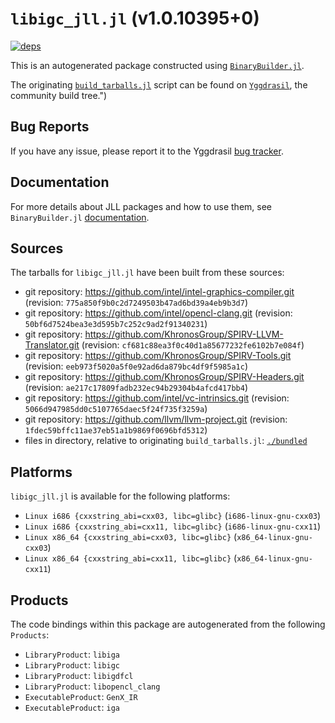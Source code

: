# `libigc_jll.jl` (v1.0.10395+0)

[![deps](https://juliahub.com/docs/libigc_jll/deps.svg)](https://juliahub.com/ui/Packages/libigc_jll/VYxxR?page=2)

This is an autogenerated package constructed using [`BinaryBuilder.jl`](https://github.com/JuliaPackaging/BinaryBuilder.jl).

The originating [`build_tarballs.jl`](https://github.com/JuliaPackaging/Yggdrasil/blob/500f621454a7f4831c7a7f9d099396695425621c/L/libigc/build_tarballs.jl) script can be found on [`Yggdrasil`](https://github.com/JuliaPackaging/Yggdrasil/), the community build tree.")

## Bug Reports

If you have any issue, please report it to the Yggdrasil [bug tracker](https://github.com/JuliaPackaging/Yggdrasil/issues).

## Documentation

For more details about JLL packages and how to use them, see `BinaryBuilder.jl` [documentation](https://docs.binarybuilder.org/stable/jll/).

## Sources

The tarballs for `libigc_jll.jl` have been built from these sources:

* git repository: https://github.com/intel/intel-graphics-compiler.git (revision: `775a850f9b0c2d7249503b47ad6bd39a4eb9b3d7`)
* git repository: https://github.com/intel/opencl-clang.git (revision: `50bf6d7524bea3e3d595b7c252c9ad2f91340231`)
* git repository: https://github.com/KhronosGroup/SPIRV-LLVM-Translator.git (revision: `cf681c88ea3f0c40d1a85677232fe6102b7e084f`)
* git repository: https://github.com/KhronosGroup/SPIRV-Tools.git (revision: `eeb973f5020a5f0e92ad6da879bc4df9f5985a1c`)
* git repository: https://github.com/KhronosGroup/SPIRV-Headers.git (revision: `ae217c17809fadb232ec94b29304b4afcd417bb4`)
* git repository: https://github.com/intel/vc-intrinsics.git (revision: `5066d947985dd0c5107765daec5f24f735f3259a`)
* git repository: https://github.com/llvm/llvm-project.git (revision: `1fdec59bffc11ae37eb51a1b9869f0696bfd5312`)
* files in directory, relative to originating `build_tarballs.jl`: [`./bundled`](https://github.com/JuliaPackaging/Yggdrasil/tree/500f621454a7f4831c7a7f9d099396695425621c/L/libigc/bundled)

## Platforms

`libigc_jll.jl` is available for the following platforms:

* `Linux i686 {cxxstring_abi=cxx03, libc=glibc}` (`i686-linux-gnu-cxx03`)
* `Linux i686 {cxxstring_abi=cxx11, libc=glibc}` (`i686-linux-gnu-cxx11`)
* `Linux x86_64 {cxxstring_abi=cxx03, libc=glibc}` (`x86_64-linux-gnu-cxx03`)
* `Linux x86_64 {cxxstring_abi=cxx11, libc=glibc}` (`x86_64-linux-gnu-cxx11`)

## Products

The code bindings within this package are autogenerated from the following `Products`:

* `LibraryProduct`: `libiga`
* `LibraryProduct`: `libigc`
* `LibraryProduct`: `libigdfcl`
* `LibraryProduct`: `libopencl_clang`
* `ExecutableProduct`: `GenX_IR`
* `ExecutableProduct`: `iga`
